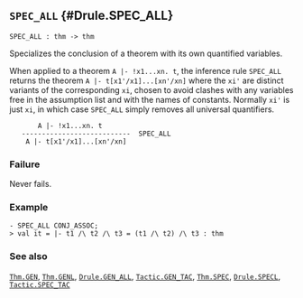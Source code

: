 ## `SPEC_ALL` {#Drule.SPEC_ALL}


```
SPEC_ALL : thm -> thm
```



Specializes the conclusion of a theorem with its own quantified variables.


When applied to a theorem `A |- !x1...xn. t`, the inference rule `SPEC_ALL`
returns the theorem `A |- t[x1'/x1]...[xn'/xn]` where the `xi'` are distinct
variants of the corresponding `xi`, chosen to avoid clashes with any variables
free in the assumption list and with the names of constants. Normally `xi'` is
just `xi`, in which case `SPEC_ALL` simply removes all universal quantifiers.
    
           A |- !x1...xn. t
       ---------------------------  SPEC_ALL
        A |- t[x1'/x1]...[xn'/xn]
    



### Failure

Never fails.

### Example

    
    - SPEC_ALL CONJ_ASSOC;
    > val it = |- t1 /\ t2 /\ t3 = (t1 /\ t2) /\ t3 : thm
    



### See also

[`Thm.GEN`](#Thm.GEN), [`Thm.GENL`](#Thm.GENL), [`Drule.GEN_ALL`](#Drule.GEN_ALL), [`Tactic.GEN_TAC`](#Tactic.GEN_TAC), [`Thm.SPEC`](#Thm.SPEC), [`Drule.SPECL`](#Drule.SPECL), [`Tactic.SPEC_TAC`](#Tactic.SPEC_TAC)

